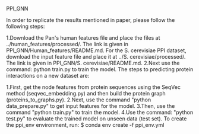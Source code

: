 PPI_GNN


In order to replicate the results mentioned in paper, please follow the following steps:

1.Download the Pan's human features file and place the files at ../human_features/processed/. The link is given in PPI_GNN/Human_features/README.md. For the S. cerevisiae PPI dataset, download the input feature file and place it at ../S. cerevisiae/processed/. The link is given in PPI_GNN/S. cerevisiae/README.md.
2.Next use the command: python train.py to train the model.
The steps to predicting protein interactions on a new dataset are:

1.First, get the node features from protein sequences using the SeqVec method (seqvec_embedding.py) and then build the protein graph (proteins_to_graphs.py).
2.Next, use the command "python data_prepare.py" to get input features for the model.
3.Then, use the command "python train.py" to train the model.
4.Use the command: "python test.py" to evaluate the trained model on unseen data (test set).
To create the ppi_env environment, run: $ conda env create -f ppi_env.yml
